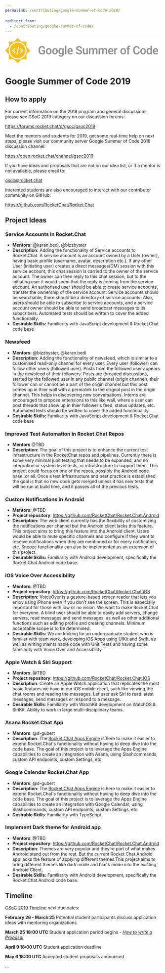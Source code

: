 ```yaml
---
permalink: /contributing/google-summer-of-code-2019/

redirect_from:
  - /contributing/google-summer-of-code/
---
```


[![Google Summer of Code 2019](https://github.com/Sing-Li/bbug/raw/master/images/gsoclogo.jpg)](https://summerofcode.withgoogle.com/)

# Google Summer of Code 2019

## How to apply

For current information on the 2019 program and general discussions, please see GSoC 2019 category on our discussion forums:

<https://forums.rocket.chat/c/gsoc/gsoc2019>

Meet the mentors and students for 2019, get some real-time help on next steps, please visit our community server Google Summer of Code 2018 discussion channel:

<https://open.rocket.chat/channel/gsoc2019>

If you have ideas and proposals that are not on our idea list, or if a mentor is not available, please email to:

   gsoc@rocket.chat

Interested students are also encouraged to interact with our contributor community on GitHub:

<https://github.com/RocketChat/Rocket.Chat>

## Project Ideas

### Service Accounts in Rocket.Chat

- **Mentors:** @karan.bedi, @bizzbyster
- **Description:** Adding the functionality of Service accounts to Rocket.Chat. A service account is an account owned by a User (owner), having basic profile (username, avatar, description etc.). If any other User (initiating user) creates a direct messages(DM) session with this service account, this chat session is carried to the owner of the service account. The owner can then reply to this chat session, but to the initiating user it would seem that the reply is coming from the service account. An authorised user should be able to create service accounts, transfer the ownership of the service account. Service accounts should be searchable, there should be a directory of service accounts. Also, users should be able to subscribe to service accounts, and a service account owner should be able to send broadcast messages to its subscribers. Automated tests should be written to cover the added functionality.
- **Desirable Skills:**  Familiarity with JavaScript development & Rocket.Chat code base

### Newsfeed

- **Mentors:** @bizzbyster, @karan.bedi
- **Description:** Adding the functionality of newsfeed, which is similar to a customised read-only channel for every user. Every user (follower) can follow other users (followed user). Posts from the followed user appears in the newsfeed of their followers. Posts are threaded discussions, started by the followed user in any public channel (origin channel), their follower can or cannot be a part of the origin channel but this post comes up in thier wall with a permalink to the orignal post in the origin channel. This helps in discovering new conversations. Interns are encouraged to propose entensions to this like wall, where a user can post threads that show up in thier follower's feed, status updates, etc. Automated tests should be written to cover the added functionality.
- **Desirable Skills:**  Familiarity with JavaScript development & Rocket.Chat code base

### Improved Test Automation in Rocket.Chat Repos

- **Mentors** @TBD
- **Description:** The goal of this project is to enhance the current test infrastructure in the RocketChat repos and pipelines.  Currently there is some very minimal junit testing that needs to be expanded, and no integration or system level tests, or infrastructure to support them.  This project could focus on one of the repos, possibly the Android code base, or all.  Once a test infrastructure and best practice is established, the goal is that no new code gets merged unless it has new tests that will be run at build time, and it passes all of the previous tests.

### Custom Notifications in Android

- **Mentors:** @TBD
- **Project repository**: <https://github.com/RocketChat/Rocket.Chat.Android>
- **Description:** The web client currently has the flexibility of customizing the notifications per channel but the Android client lacks this feature. This project aims to bring this feature into the Android client. Users would be able to mute specific channels and configure if they want to receive notifications when they are mentioned or for every notification, etc. Snooze functionality can also be implemented as an extension of this project.
- **Desirable Skills:**  Familiarity with Android development, specifically the Rocket.Chat.Android code base.

### iOS Voice Over Accessibility

- **Mentors:** @TBD
- **Project repository**: <https://github.com/RocketChat/Rocket.Chat.iOS>
- **Description:** VoiceOver is a gesture-based screen reader that lets you enjoy using iPhone even if you don’t see the screen. This is especially important for those with low or no vision. We want to make Rocket.Chat for everyone. A blind user should be able to easily add servers, change servers, read messages and send messages, as well as other additional functions such as editing profile and creating channels. Minimum acceptable scope is to be determined.
- **Desirable Skills:** We are looking for an undergraduate student who is familiar with team work, developing iOS Apps using UIKit and Swift, as well as writing maintainable code with Unit Tests and having some familiarity with Voice Over and Accessibility.

### Apple Watch & Siri Support

- **Mentors**: @TBD
- **Project repository**: <https://github.com/RocketChat/Rocket.Chat.iOS>
- **Description**: Create an Apple Watch application that replicates the most basic features we have in our iOS mobile client, such like viewing the chat rooms and reading the messages. Let user ask Siri to read latest messages, send messages or respond to a message.
- **Desirable Skills**: Familiarity with WatchKit development on WatchOS & SiriKit. Ability to work in large multi-disciplinary teams.

### Asana Rocket.Chat App

- **Mentors**: @d-gubert
- **Description**: The [Rocket.Chat Apps Engine](https://github.com/RocketChat/Rocket.Chat.Apps-engine) is here to make it easier to extend Rocket.Chat's functionality without having to deep dive into the code base. The goal of this project is to leverage the Apps Engine capabilities to create an integration with Asana, using Slashcommands, custom API endpoints, custom Settings, etc.

### Google Calendar Rocket.Chat App

- **Mentors**: @d-gubert
- **Description**: The [Rocket.Chat Apps Engine](https://github.com/RocketChat/Rocket.Chat.Apps-engine) is here to make it easier to extend Rocket.Chat's functionality without having to deep dive into the code base. The goal of this project is to leverage the Apps Engine capabilities to create an integration with Google Calendar, using Slashcommands, custom API endpoints, custom Settings, etc.
- **Desirable Skills**: Familiarity with TypeScript.

### Implement Dark theme for Android app

- **Mentors**: @TBD
- **Project repository**: <https://github.com/RocketChat/Rocket.Chat.Android>
- **Description**: Themes are very popular and they’re part of what makes Android stand out from the rest. But the current Rocket Chat Android app lacks the feature of applying different themes.This project aims to bring different themes like dark mode and black mode into the existing Android Client.
- **Desirable Skills:**  Familiarity with Android development, specifically the Rocket.Chat.Android code base.

## Timeline

[GSoC 2019 Timeline](https://developers.google.com/open-source/gsoc/timeline) next due dates:

**February 26 - March 25**
Potential student participants discuss application ideas with mentoring organizations

**March 25 18:00 UTC**
Student application period begins - _[How to write a Proposal](https://google.github.io/gsocguides/student/writing-a-proposal.html)_

**April 9 18:00 UTC**
Student application deadline

**May 6 18:00 UTC**
Accepted student proposals announced

...
